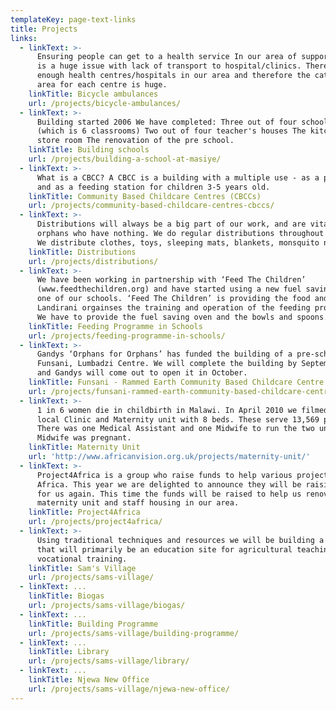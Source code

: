 ```yaml
---
templateKey: page-text-links
title: Projects
links:
  - linkText: >-
      Ensuring people can get to a health service In our area of support there
      is a huge issue with lack of transport to hospital/clinics. There are not
      enough health centres/hospitals in our area and therefore the catchment
      area for each centre is huge.
    linkTitle: Bicycle ambulances
    url: /projects/bicycle-ambulances/
  - linkText: >-
      Building started 2006 We have completed: Three out of four school blocks
      (which is 6 classrooms) Two out of four teacher's houses The kitchen and
      store room The renovation of the pre school.
    linkTitle: Building schools
    url: /projects/building-a-school-at-masiye/
  - linkText: >-
      What is a CBCC? A CBCC is a building with a multiple use - as a pre-school
      and as a feeding station for children 3-5 years old.
    linkTitle: Community Based Childcare Centres (CBCCs)
    url: /projects/community-based-childcare-centres-cbccs/
  - linkText: >-
      Distributions will always be a big part of our work, and are vital to the
      orphans who have nothing. We do regular distributions throughout our area.
      We distribute clothes, toys, sleeping mats, blankets, monsquito nets.
    linkTitle: Distributions
    url: /projects/distributions/
  - linkText: >-
      We have been working in partnership with ‘Feed The Children’
      (www.feedthechildren.org) and have started using a new fuel saving oven in
      one of our schools. ‘Feed The Children’ is providing the food and
      Landirani orgainses the training and operation of the feeding programme.
      We have to provide the fuel saving oven and the bowls and spoons.
    linkTitle: Feeding Programme in Schools
    url: /projects/feeding-programme-in-schools/
  - linkText: >-
      Gandys ‘Orphans for Orphans’ has funded the building of a pre-school at
      Funsani, Lumbadzi Centre. We will complete the building by September 2017
      and Gandys will come out to open it in October.
    linkTitle: Funsani - Rammed Earth Community Based Childcare Centre (CBCC)
    url: /projects/funsani-rammed-earth-community-based-childcare-centre-cbcc/
  - linkText: >-
      1 in 6 women die in childbirth in Malawi. In April 2010 we filmed in our
      local Clinic and Maternity unit with 8 beds. These serve 13,569 people.
      There was one Medical Assistant and one Midwife to run the two units. The
      Midwife was pregnant.
    linkTitle: Maternity Unit
    url: 'http://www.africanvision.org.uk/projects/maternity-unit/'
  - linkText: >-
      Project4Africa is a group who raise funds to help various projects in
      Africa. This year we are delighted to announce they will be raising money
      for us again. This time the funds will be raised to help us renovate a
      maternity unit and staff housing in our area.
    linkTitle: Project4Africa
    url: /projects/project4africa/
  - linkText: >-
      Using traditional techniques and resources we will be building a village
      that will primarily be an education site for agricultural teaching and
      vocational training. 
    linkTitle: Sam's Village
    url: /projects/sams-village/
  - linkText: ...
    linkTitle: Biogas
    url: /projects/sams-village/biogas/
  - linkText: ...
    linkTitle: Building Programme
    url: /projects/sams-village/building-programme/
  - linkText: ...
    linkTitle: Library
    url: /projects/sams-village/library/
  - linkText: ...
    linkTitle: Njewa New Office
    url: /projects/sams-village/njewa-new-office/
---
```


